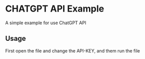 # CHATGPT API Example
A simple example for use ChatGPT API

## Usage
First open the file and change the API-KEY, and them run the file
